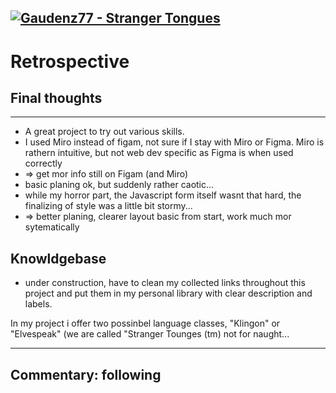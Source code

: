 [![Gaudenz77 - Stranger Tongues](https://img.shields.io/badge/Gaudenz77-Stranger_Tongues-2ea44f)](https://github.com/Gaudenz77/Stranger_Languages_Classes)
---
# Retrospective

## Final thoughts
---
* A great project to try out various skills.
* I used Miro instead of figam, not sure if I stay with Miro or Figma. Miro is rathern intuitive, but not web dev specific as Figma is when used correctly
* => get mor info still on Figam (and Miro)
* basic planing ok, but suddenly rather caotic...
* while my horror part, the Javascript form itself wasnt that hard, the finalizing of style was a little bit stormy...
* => better planing, clearer layout basic from start, work much mor sytematically

## Knowldgebase
* under construction, have to clean my collected links throughout this project and put them in my personal library with clear description and labels.

In my project i offer two possinbel language classes, "Klingon" or "Elvespeak" (we are called "Stranger Tounges (tm) not for naught...


----
## Commentary: following
